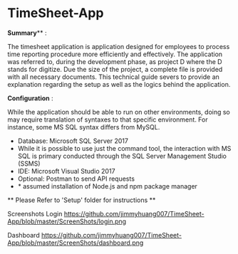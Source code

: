# TimeSheet-App

**Summary**** : 

The timesheet application is application designed for employees to process time reporting procedure more efficiently and effectively. The application was referred to, during the development phase, as project D where the D stands for digitize. Due the size of the project, a complete file is provided with all necessary documents. This technical guide severs to provide an explanation regarding the setup as well as the logics behind the application.

**Configuration** :

While the application should be able to run on other environments, doing so may require translation of syntaxes to that specific environment. For instance, some MS SQL syntax differs from MySQL.

- Database: Microsoft SQL Server 2017
- While it is possible to use just the command tool, the interaction with MS SQL is primary conducted through the SQL Server Management Studio (SSMS)
- IDE: Microsoft Visual Studio 2017
- Optional: Postman to send API requests
- \* assumed installation of Node.js and npm package manager

** Please Refer to 'Setup' folder for instructions **

Screenshots
Login
https://github.com/jimmyhuang007/TimeSheet-App/blob/master/ScreenShots/login.png

Dashboard
https://github.com/jimmyhuang007/TimeSheet-App/blob/master/ScreenShots/dashboard.png
